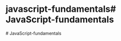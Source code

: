 # javascript-fundamentals#   J a v a S c r i p t - f u n d a m e n t a l s  
 # JavaScript-fundamentals
